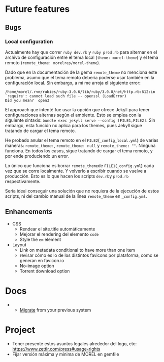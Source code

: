 # Future features

## Bugs

### Local configuration

Actualmente hay que correr `ruby dev.rb` y `ruby prod.rb` para alternar en el archivo de configuración entre el tema local (`theme: morel-theme`) y el tema remoto (`remote_theme: morelrep/morel-theme`).

Dado que en la documentación de la gema `remote_theme` no menciona este problema, asumo que el tema remoto debería poderse usar también en la configuración local. Sin embargo, a mí me arroja el siguiente error:

```
/home/morel/.rvm/rubies/ruby-3.0.6/lib/ruby/3.0.0/net/http.rb:612:in `require': cannot load such file -- openssl (LoadError)
Did you mean?  open3

```

El approach que intenté fue usar la opción que ofrece Jekyll para tener configuraciones alternas según el ambiente. Esto se emplea  con la siguiente sintaxis: `bundle exec jekyll serve --config [FILE1,FILE2]`. Sin embargo, esta función no aplica para los themes, pues Jekyll sigue tratando de cargar el tema remoto. 

He probado anular el tema remoto en el `FILE2`(`_config_local.yml`) de varias maneras: `remote_theme:`, `remote_theme: null` y `remote_theme: ""`. Ninguna funciona. En todos los casos, sigue tratando de cargar el tema remoto, y por ende produciendo un error. 

Lo único que funciona es borrar `remote_theme`de `FILE1`(`_config.yml`) cada vez que se corre localmente. Y volverlo a escribir cuando se vuelve a producción. Esto es lo que hacen los scripts `dev.rb`y `prod.rb` respectivamente.

Sería ideal conseguir una solución que no requiera de la ejecución de estos scripts, ni del cambio manual de la línea `remote_theme` en `_config.yml`.

## Enhancements

- CSS
  - Rendear el site.title automáticamente
  - Mejorar el rendering del elemento `code`
  - Style the `em` element
- Layout
  - Link on metadata conditional to have more than one item
  - revisar cómo es lo de los distintos favicons por plataforma, como se generan en favicon.io
  - No-image option
  - Torrent download option

# Docs
- * [Migrate](https://import.jekyllrb.com/docs/home/) from your previous system

# Project
- Tener presente estos asuntos legales alrededor del logo, etc: https://www.zettlr.com/press#usage-rights
- Fijar versión máxima y mínima de MOREL en gemfile